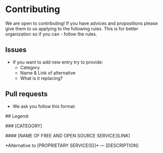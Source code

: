 # Contributing

We are open to contributing! If you have advices and propositions please give them to us applying to the following rules. This is for better organization so if you can - follow the rules.

## Issues
+ If you want to add new entry try to provide:
	+ Category
	+ Name & Link of alternative
	+ What is it replacing?

## Pull requests
+ We ask you follow this format:  

\#\# Legend:

\#\#\# [CATEGORY]

\#\#\#\# \[NAME OF FREE AND OPEN SOURCE SERVICE](LINK)

\*Alternative to [PROPRIETARY SERVICE(S)]\* — [DESCRIPTION]